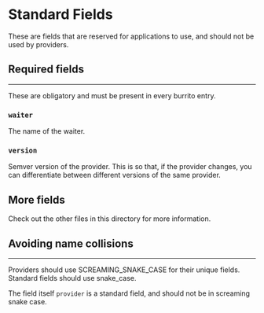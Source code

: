 # Standard Fields

These are fields that are reserved for applications to use, and should not be used by providers.

## Required fields
<hr /> 

These are obligatory and must be present in every burrito entry.

### `waiter`
The name of the waiter.

### `version`
Semver version of the provider.
This is so that, if the provider changes, you can differentiate between different versions of the same provider.

## More fields

Check out the other files in this directory for more information.

## Avoiding name collisions
<hr />

Providers should use SCREAMING_SNAKE_CASE for their unique fields. Standard fields should use snake_case.

The field itself `provider` is a standard field, and should not be in screaming snake case.